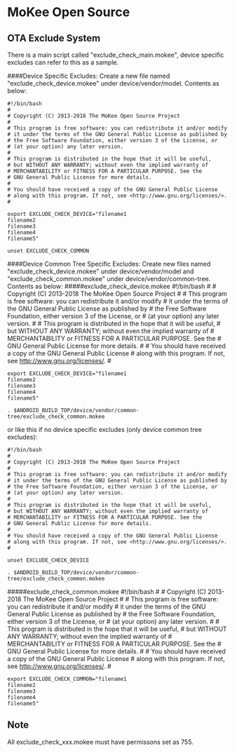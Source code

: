 MoKee Open Source
================

OTA Exclude System
------------------
There is a main script called "exclude_check_main.mokee", device specific excludes can refer to this as a sample.

####Device Specific Excludes:
Create a new file named "exclude_check_device.mokee" under device/vendor/model. Contents as below:

	#!/bin/bash
	#
	# Copyright (C) 2013-2018 The MoKee Open Source Project
	#
	# This program is free software: you can redistribute it and/or modify
	# it under the terms of the GNU General Public License as published by
	# the Free Software Foundation, either version 3 of the License, or
	# (at your option) any later version.
	#
	# This program is distributed in the hope that it will be useful,
	# but WITHOUT ANY WARRANTY; without even the implied warranty of
	# MERCHANTABILITY or FITNESS FOR A PARTICULAR PURPOSE. See the
	# GNU General Public License for more details.
	#
	# You should have received a copy of the GNU General Public License
	# along with this program. If not, see <http://www.gnu.org/licenses/>.
	#
	
	export EXCLUDE_CHECK_DEVICE="filename1
	filename2
	filename3
	filename4
	filename5"
	
	unset EXCLUDE_CHECK_COMMON

####Device Common Tree Specific Excludes:
Create new files named "exclude_check_device.mokee" under device/vendor/model and "exclude_check_common.mokee" under device/vendor/common-tree. Contents as below:
#####exclude_check_device.mokee
	#!/bin/bash
	#
	# Copyright (C) 2013-2018 The MoKee Open Source Project
	#
	# This program is free software: you can redistribute it and/or modify
	# it under the terms of the GNU General Public License as published by
	# the Free Software Foundation, either version 3 of the License, or
	# (at your option) any later version.
	#
	# This program is distributed in the hope that it will be useful,
	# but WITHOUT ANY WARRANTY; without even the implied warranty of
	# MERCHANTABILITY or FITNESS FOR A PARTICULAR PURPOSE. See the
	# GNU General Public License for more details.
	#
	# You should have received a copy of the GNU General Public License
	# along with this program. If not, see <http://www.gnu.org/licenses/>.
	#
	
	export EXCLUDE_CHECK_DEVICE="filename1
	filename2
	filename3
	filename4
	filename5"
	
	. $ANDROID_BUILD_TOP/device/vendor/common-tree/exclude_check_common.mokee

or like this if no device specific excludes (only device common tree excludes):

	#!/bin/bash
	#
	# Copyright (C) 2013-2018 The MoKee Open Source Project
	#
	# This program is free software: you can redistribute it and/or modify
	# it under the terms of the GNU General Public License as published by
	# the Free Software Foundation, either version 3 of the License, or
	# (at your option) any later version.
 	#
	# This program is distributed in the hope that it will be useful,
	# but WITHOUT ANY WARRANTY; without even the implied warranty of
	# MERCHANTABILITY or FITNESS FOR A PARTICULAR PURPOSE. See the
	# GNU General Public License for more details.
	#
	# You should have received a copy of the GNU General Public License
	# along with this program. If not, see <http://www.gnu.org/licenses/>.
	#
	
	unset EXCLUDE_CHECK_DEVICE
	
	. $ANDROID_BUILD_TOP/device/vendor/common-tree/exclude_check_common.mokee

#####exclude_check_common.mokee
	#!/bin/bash
	#
	# Copyright (C) 2013-2018 The MoKee Open Source Project
	#
	# This program is free software: you can redistribute it and/or modify
	# it under the terms of the GNU General Public License as published by
	# the Free Software Foundation, either version 3 of the License, or
	# (at your option) any later version.
	#
	# This program is distributed in the hope that it will be useful,
	# but WITHOUT ANY WARRANTY; without even the implied warranty of
	# MERCHANTABILITY or FITNESS FOR A PARTICULAR PURPOSE. See the
	# GNU General Public License for more details.
	#
	# You should have received a copy of the GNU General Public License
	# along with this program. If not, see <http://www.gnu.org/licenses/>.
	#
	
	export EXCLUDE_CHECK_COMMON="filename1
	filename2
	filename3
	filename4
	filename5"

Note
----------
All exclude_check_xxx.mokee must have permissons set as 755.
